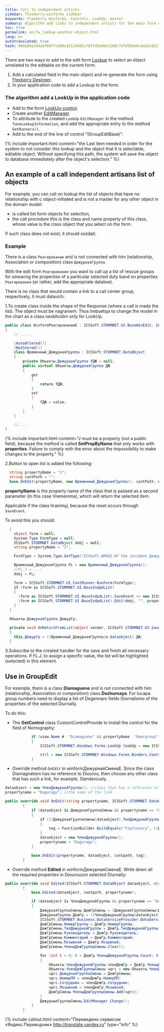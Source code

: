 ```yaml
---
title: Call to independent artists
sidebar: flexberry-winforms_sidebar
keywords: Flexberry Winforms, Controls, LookUp, master
summary: Algorithm add links to independent artists for the main form editing and detailov, usage examples
toc: true
permalink: en/fw_lookup-another-object.html
lang: en
autotranslated: true
hash: 80da89a3d4abf68f7c088c42124665c78ffd5d4be1280c7efd958e0c4a42c022
---
```


There are two ways to add to the edit form [Lookup](fw_lookup.html) to select an object unrelated to the editable on the current form:

1. Add a calculated field in the main object and re-generate the form using [Flexberry Desinger](fd_flexberry-designer.html).
2. In your application code to add a Lookup to the form.

### The algorithm add a LookUp in the application code

* Add to the form [LookUp-control](fw_lookup.html).
* Create another [EditManager](fw_editmanager.html).
* To attribute to the created `LookUp` `EditManager` in the method `TuneLookupInformation`, and add the appropriate entry to the method `GetRunners()`.
* Add to the end of the line of control "(GroupEditBase)".

{% include important.html content="the Last item needed in order for the system to not consider this lookup and the object that it is selectable, editable object. Without specifying this path, the system will save the object to database immediately after the object's selection." %}

## An example of a call independent artisans list of objects

For example, you can call on lookup the list of objects that have no relationship with c object-initiated and is not a master for any other object in the domain model:

* is called list form objects for selection,
* the call procedure this is the class and name property of this class, whose value is the class object that you select on the form.

If such class does not exist, it should sozdati.

### Example

There is a class `Реагирование` and is not connected with him (relationship, Association or composition) class `ДежурнаяГруппа`.

With the edit form `Реагирования` you want to call up a list of rescue groups for smearing the properties of a particular selected duty band on properties `Реагирования` (or rather, add the appropriate datalow).

There is no class that would contain a link to a call center group, respectively, it must dalavich:

1.To create class inside the shape of the Response (where a call is made the list). The object must be nagraniem. Thus trebuetsja to change the model in the chart as a class neobhodim only for LookUp.

```csharp
public class WinformРеагированиеE : ICSSoft.STORMNET.UI.BaseWinEdit, ICSSoft.AMS02.Происшествия.DPDIРеагированиеE
{
    // ..... 

    [AutoAltered()]
    [NotStored()]
    class Временный_ДежурнаяГруппа : ICSSoft.STORMNET.DataObject
    {
        private Объекты.ДежурнаяГруппа fДЖ = null;
        public virtual Объекты.ДежурнаяГруппа ДЖ
        {
            get
            {
                return fДЖ;
            }
            set
            {
                fДЖ = value;
            }
        }
    }

    //..... 
}
```

{% include important.html content="J must be a property (not a public field), because the method is called __SetPropByName__ that only works with __properties__. Failure to comply with the error about the impossibility to make changes to the property." %}

2.Button to open list is added the following:

```csharp
  string propertyName = "J";
  string contPath = "";
  base.OnEdit(propertyName, new Временный_ДежурнаяГруппа(), contPath, null);
```

__propertyName__ is the property name of the class that is passed as a second parameter (in this case Vremenima), which will return the selected item.

Applicable if the class hranimyj, because the reset occurs through `SaveEvent`.

To avoid this you should:

```csharp
  {
    object form = null;
    System.Type FormType = null;
    ICSSoft.STORMNET.DataObject dobj = null;
    string propertyName = "J";

    FormType = System.Type.GetType("ICSSoft.AMS02.Of the incident.ДежурнаяГруппаL,Incidents(Forms)");

    Временный_ДежурнаяГруппа FL = new Временный_ДежурнаяГруппа();
    //FL.J = ...; 
    dobj = FL;

    form = ICSSoft.STORMNET.UI.ContRunner.RunForm(FormType);
    if (form is ICSSoft.STORMNET.UI.BaseIndpdList)
    {
      (form as ICSSoft.STORMNET.UI.BaseIndpdList).SaveEvent += new ICSSoft.STORMNET.UI.SaveEventArgsHandler(OnReturnFromList);
      (form as ICSSoft.STORMNET.UI.BaseIndpdList).Edit(dobj, "", propertyName, null);
    }
  }

  Объекты.ДежурнаяГруппа ДежурГр;

  private void OnReturnFromList(object sender, ICSSoft.STORMNET.UI.SaveEventArgs e)
  {
    this.ДежурГр = ((Временный_ДежурнаяГруппа)e.dataobject).ДЖ;
  }
```

3.Subscribe to the created handler for the save and finish all necessary operations. If FL.J. to assign a specific value, the list will be highlighted (selected) in this element.

## Use in GroupEdit

For example, there is a class __Diamaguene__ and is not connected with him (relationship, Association or composition) class __Dezhurnaya__. For lucapa group numbers need to display a list of Degennaro fields Giornalismo of the properties of the selected Diurnally.

To do this:

* The __GetControl__ class CustomControlProvide to install the control for the field of Nomography:

```csharp
            if (view.Name #  "Diamaguene" && propertyName  "Emergroup")
            {
                ICSSoft.STORMNET.Windows.Forms.LookUp lookUp = new ICSSoft.STORMNET.Windows.Forms.LookUp();

                ctrl = new ICSSoft.STORMNET.Windows.Forms.Binders.ControlForBindStruct(lookUp, "Value");
            }
```

* Override method `OnEdit` in winformДежурнаяСменаE. Since the class Diamagnetism has no reference to Diourou, then choose any other class that has such a link, for example, Slanderously.

```csharp
dataobject = new ЧленДежурнойГруппы(); //class that has a reference to the strike team 
propertyname = "Daguragu"; //the name of the link 

public override void OnEdit(string propertyname, ICSSoft.STORMNET.DataObject dataobject, string contpath, object tag)
        {
            if (dataobject is ДежурнаяГруппаСмены && propertyname == "Diomyopathy.Emergroup")
            {
                if (((ДежурнаяГруппаСмены)dataobject).ТипДежурнойГруппы != null)
                {                    
                    tag = FunctionBuilder.BuildEquals("Tiptionary", ((ДежурнаяГруппаСмены)dataobject).ТипДежурнойГруппы);
                }
                dataobject = new ЧленДежурнойГруппы();
                propertyname = "Daguragu";
            }

            base.OnEdit(propertyname, dataobject, contpath, tag);
        }
```

* Override method __Edited__ in winformДежурнаяСменаE. Write down all the required properties in Diourouzon selected Diurnally:

```csharp
public override void Edited(ICSSoft.STORMNET.DataObject dataobject, string contpath, string propertyname)
        {
            base.Edited(dataobject, contpath, propertyname);

            if (dataobject is ЧленДежурнойГруппы && propertyname == "Daguragu")
            {
                ДежурнаяГруппаСмены ДежГрСмены = (ДежурнаяГруппаСмены)ДежурныеГруппыСмены.EditManager.DataObject;
                ДежурнаяГруппа ДежГр = ((ЧленДежурнойГруппы)dataobject).ДежураяГруппа;
                ICSSoft.STORMNET.Business.DataServiceProvider.DataService.LoadObject("Diurnale", ДежГр);
                ДежГрСмены.НомерГруппы = ДежГр.НомерГруппы;
                ДежГрСмены.ТипДежурнойГруппы = ДежГр.ТипДежурнойГруппы;
                ДежГрСмены.Руководитель = ДежГр.Руководитель;
                ДежГрСмены.Комментарий = ДежГр.Комментарий;
                ДежГрСмены.Позывной = ДежГр.Позывной;
                ДежГрСмены.ЧленыДежГруппыСмены.Clear();

                for (int t = 0; t < ДежГр.ЧленыДежурнойГруппы.Count; t++)
                {
                    Объекты.ЧленДежурнойГруппы членДежГр = ДежГр.ЧленыДежурнойГруппы[t];
                    Объекты.ЧленДежГруппыСмены чдгс = new Объекты.ЧленДежГруппыСмены();
                    чдгс.ДежурнаяГруппаСмены = ДежГрСмены;
                    чдгс.НомерПП = членДежГр.НомерПП;
                    чдгс.Сотрудник = членДежГр.Сотрудник;
                    чдгс.Позывной = членДежГр.Позывной;
                    ДежГрСмены.ЧленыДежГруппыСмены.Add(чдгс);
                }
                ДежурныеГруппыСмены.EditManager.Change();
            }
        }
```



{% include callout.html content="Переведено сервисом «Яндекс.Переводчик» <http://translate.yandex.ru>" type="info" %}